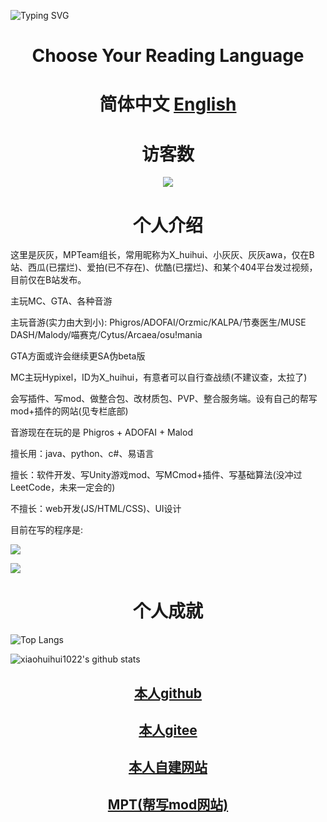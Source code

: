 ![Typing SVG](https://readme-typing-svg.herokuapp.com?color=%23000000&size=35&duration=4000&center=true&vCenter=true&multiline=false&width=500&height=100&lines=我是灰灰(X_huihui);来自河南濮阳的初三生)

<h1 align="center">Choose Your Reading Language</h1>

<h1 align="center">简体中文 <a href=".\README_EN.md">English</a></h1>

<h1 align="center">访客数</h1>

<p style="text-align: center;">
  <img src="https://count.getloli.com/get/@:huihui">
</p>

<h1 align="center">个人介绍</h1>


这里是灰灰，MPTeam组长，常用昵称为X_huihui、小灰灰、灰灰awa，仅在B站、西瓜(已摆烂)、爱拍(已不存在)、优酷(已摆烂)、和某个404平台发过视频，目前仅在B站发布。


主玩MC、GTA、各种音游

主玩音游(实力由大到小): Phigros/ADOFAI/Orzmic/KALPA/节奏医生/MUSE DASH/Malody/喵赛克/Cytus/Arcaea/osu!mania

GTA方面或许会继续更SA伪beta版

MC主玩Hypixel，ID为X_huihui，有意者可以自行查战绩(不建议查，太拉了)

会写插件、写mod、做整合包、改材质包、PVP、整合服务端。设有自己的帮写mod+插件的网站(见专栏底部)

音游现在在玩的是 Phigros + ADOFAI + Malod


擅长用：java、python、c#、易语言

擅长：软件开发、写Unity游戏mod、写MCmod+插件、写基础算法(没冲过LeetCode，未来一定会的)

不擅长：web开发(JS/HTML/CSS)、UI设计

目前在写的程序是:

[![](https://github-readme-stats.vercel.app/api/pin/?username=xiaohuihui1022&repo=TheWorstEngine)](https://github.com/xiaohuihui1022/TheWorstEngine)

[![](https://github-readme-stats.vercel.app/api/pin/?username=xiaohuihui1022&repo=log-lang-system)](https://github.com/xiaohuihui1022/log-lang-system)

<h1 align="center">个人成就</h1>

![Top Langs](https://github-readme-stats.vercel.app/api/top-langs/?username=xiaohuihui1022&show_icons=true&count_private=true&title_color=000000&text_color=000000&bg_color=50,ff6b6b,ffb56b,ffff66,66ff66,66ffa3,66ffff,6bb5ff,6b6bff,a66bff,ff66ff)

![xiaohuihui1022's github stats](https://github-readme-stats.vercel.app/api?username=xiaohuihui1022&title_color=000000&text_color=000000&layout=compact&width=100%&bg_color=30,ff6b6b,ffff66,66ff66,66ffa3,66ffff,6bb5ff,6b6bff,a66bff,ff66ff)

<h2 align="center"><a href="https://github.com/xiaohuihui1022">本人github</a></h2>

<h2 align="center"><a href="https://gitee.com/huihui1022">本人gitee</a></h2>

<h2 align="center"><a href="https://xiaohuihui1022.github.io/">本人自建网站</a></h2>

<h2 align="center"><a href="https://www.minept.top/">MPT(帮写mod网站)</a></h2>
